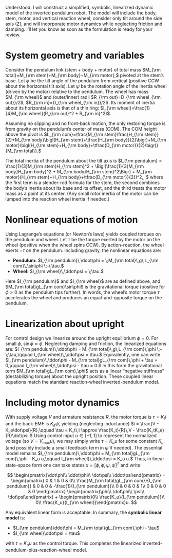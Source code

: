 Understood. I will construct a simplified, symbolic, linearized dynamic model of the inverted pendulum robot. The model will include the body, stem, motor, and vertical reaction wheel, consider only tilt around the side axis (Z), and will incorporate motor dynamics while neglecting friction and damping. I’ll let you know as soon as the formulation is ready for your review.


# System geometry and variables

Consider the pendulum link (stem + body + motor) of total mass
$M_{\rm total}=M_{\rm stem}+M_{\rm body}+M_{\rm motor},$
pivoted at the stem’s base.  Let $\phi$ be the tilt angle of the pendulum from vertical (positive CCW about the horizontal tilt axis).  Let $\psi$ be the rotation angle of the inertia wheel (driven by the motor) relative to the pendulum.  The wheel has mass $M_{\rm wheel}$ and (outer/inner) radii $R_{\rm out}=D_{\rm wheel_{\rm out}}/2$, $R_{\rm in}=D_{\rm wheel_{\rm in}}/2$.  Its moment of inertia about its horizontal axis is that of a thin ring: $I_{\rm wheel}=\frac{1}{4}M_{\rm wheel}(R_{\rm out}^2 + R_{\rm in}^2)$.

Assuming no slipping and no front-back motion, the only restoring torque is from gravity on the pendulum’s center of mass (COM).  The COM height above the pivot is
$L_{\rm com}=\frac{M_{\rm stem}\frac{H_{\rm stem}}{2}+M_{\rm body}\bigl(H_{\rm stem}+\tfrac{H_{\rm body}}{2}\bigr)+M_{\rm motor}\bigl(H_{\rm stem}+H_{\rm body}+\tfrac{D_{\rm motor}}{2}\bigr)}{M_{\rm total}}.$

The total inertia of the pendulum about the tilt axis is
$I_{\rm pendulum} = \frac{1}{3}M_{\rm stem}H_{\rm stem}^2 + \Bigl(\frac{1}{3}M_{\rm body}H_{\rm body}^2 + M_{\rm body}H_{\rm stem}^2\Bigr) + M_{\rm motor}(H_{\rm stem}+H_{\rm body}+\tfrac{D_{\rm motor}}{2})^2\,, $
where the first term is a slender-rod formula for the stem, the second combines the body’s inertia about its base and its offset, and the third treats the motor mass as a point at its center. (Any small rotor inertia of the motor can be lumped into the reaction wheel inertia if needed.)

# Nonlinear equations of motion

Using Lagrange’s equations (or Newton’s laws) yields coupled torques on the pendulum and wheel.  Let $\tau$ be the torque exerted by the motor on the wheel (positive when the wheel spins CCW).  By action–reaction, the wheel exerts $-\tau$ on the pendulum.  Including gravity, the nonlinear equations are:

* **Pendulum:**  $I_{\rm pendulum}\,\ddot\phi = \;M_{\rm total}\,g\,L_{\rm com}\,\sin\phi \;-\;\tau.$
* **Wheel:**      $I_{\rm wheel}\,\ddot\psi = \;\tau.$

Here $I_{\rm pendulum}$ and $I_{\rm wheel}$ are as defined above, and $M_{\rm total}gL_{\rm com}\sin\phi$ is the gravitational torque (positive for $\phi>0$ as the pendulum tips further).  In words, the wheel’s motor torque $\tau$ accelerates the wheel and produces an equal-and-opposite torque on the pendulum.

# Linearization about upright

For control design we linearize around the upright equilibrium $\phi=0$.  For small $\phi$, $\sin\phi\approx\phi$.  Neglecting damping and friction, the linearized equations are:
$I_{\rm pendulum}\,\ddot\phi = M_{\rm total}\,g\,L_{\rm com}\,\phi \;-\;\tau,\qquad I_{\rm wheel}\,\ddot\psi = \tau.$
Equivalently, one can write
$I_{\rm pendulum}\,\ddot\phi - M_{\rm total}gL_{\rm com}\,\phi + \tau = 0,\qquad I_{\rm wheel}\,\ddot\psi - \tau = 0.$
In this form the gravitational term $M_{\rm total}gL_{\rm com},\phi$ acts as a linear “negative stiffness” (destabilizing torque) about the upright position.  These coupled linear equations match the standard reaction-wheel inverted-pendulum model.

# Including motor dynamics

With supply voltage $V$ and armature resistance $R$, the motor torque is $\tau = K_ti$ and the back-EMF is $K_e\dot\psi$, yielding (neglecting inductance)
$i = \frac{V - K_e\dot\psi}{R},\qquad \tau = K_t\,i \approx \frac{K_t}{R}\,V - \frac{K_tK_e}{R}\dot\psi.$
Using control input $u\in[-1,1]$ to represent the normalized voltage (so $V=V_{\max}u$), we may simply write $\tau = K_uu$ for some constant $K_u$ (and possibly include a small feedback term in $\dot\psi$ if needed).  The essential model remains
$I_{\rm pendulum}\,\ddot\phi = M_{\rm total}gL_{\rm com}\,\phi - K_u u,\qquad I_{\rm wheel}\,\ddot\psi = K_u u.$
Thus, in linear state-space form one can take states $x=[\phi,\dot\phi,\psi,\dot\psi]^T$ and write:

$$
\begin{pmatrix}\dot\phi\\ \ddot\phi\\ \dot\psi\\ \ddot\psi\end{pmatrix} =
\begin{pmatrix}
0 & 1 & 0 & 0\\
\frac{M_{\rm total}gL_{\rm com}}{I_{\rm pendulum}} & 0 & 0 & -\frac{1}{I_{\rm pendulum}}\\
0 & 0 & 0 & 1\\
0 & 0 & 0 & 0
\end{pmatrix}
\begin{pmatrix}\phi\\ \dot\phi\\ \psi\\ \dot\psi\end{pmatrix} +
\begin{pmatrix}0\\ \frac{K_u}{I_{\rm pendulum}}\\ 0\\ \frac{K_u}{I_{\rm wheel}}\end{pmatrix}u.
$$

Any equivalent linear form is acceptable.  In summary, the **symbolic linear model** is:

* $I_{\rm pendulum}\ddot\phi = M_{\rm total}gL_{\rm com},\phi - \tau$
* $I_{\rm wheel}\ddot\psi = \tau$

with $\tau=K_u u$ as the control torque.  This completes the linearized inverted-pendulum-plus-reaction-wheel model.
